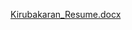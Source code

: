 [Kirubakaran_Resume.docx](https://github.com/user-attachments/files/17475041/Kirubakaran_Resume.docx)
